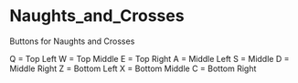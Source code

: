 # Naughts_and_Crosses

Buttons for Naughts and Crosses

Q = Top Left
W = Top Middle
E = Top Right
A  = Middle Left
S = Middle
D = Middle Right
Z = Bottom Left
X = Bottom Middle
C = Bottom Right
